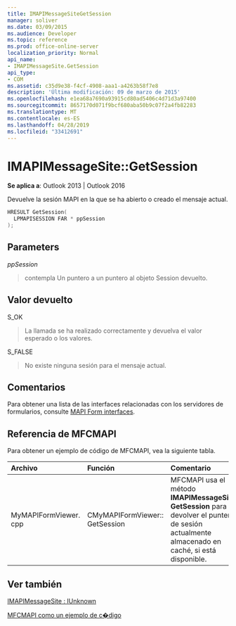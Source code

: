 ```yaml
---
title: IMAPIMessageSiteGetSession
manager: soliver
ms.date: 03/09/2015
ms.audience: Developer
ms.topic: reference
ms.prod: office-online-server
localization_priority: Normal
api_name:
- IMAPIMessageSite.GetSession
api_type:
- COM
ms.assetid: c35d9e38-f4cf-4908-aaa1-a4263b58f7e8
description: 'Última modificación: 09 de marzo de 2015'
ms.openlocfilehash: e1ea68a7690a93915cd80ad5406c4d71d3a97400
ms.sourcegitcommit: 8657170d071f9bcf680aba50b9c07f2a4fb82283
ms.translationtype: MT
ms.contentlocale: es-ES
ms.lasthandoff: 04/28/2019
ms.locfileid: "33412691"
---
```

# <a name="imapimessagesitegetsession"></a>IMAPIMessageSite::GetSession

  
  
**Se aplica a**: Outlook 2013 | Outlook 2016 
  
Devuelve la sesión MAPI en la que se ha abierto o creado el mensaje actual.
  
```cpp
HRESULT GetSession(
  LPMAPISESSION FAR * ppSession
);
```

## <a name="parameters"></a>Parameters

 _ppSession_
  
> contempla Un puntero a un puntero al objeto Session devuelto.
    
## <a name="return-value"></a>Valor devuelto

S_OK 
  
> La llamada se ha realizado correctamente y devuelva el valor esperado o los valores.
    
S_FALSE 
  
> No existe ninguna sesión para el mensaje actual.
    
## <a name="remarks"></a>Comentarios

Para obtener una lista de las interfaces relacionadas con los servidores de formularios, consulte [MAPI Form interfaces](mapi-form-interfaces.md).
  
## <a name="mfcmapi-reference"></a>Referencia de MFCMAPI

Para obtener un ejemplo de código de MFCMAPI, vea la siguiente tabla.
  
|**Archivo**|**Función**|**Comentario**|
|:-----|:-----|:-----|
|MyMAPIFormViewer. cpp  <br/> |CMyMAPIFormViewer:: GetSession  <br/> |MFCMAPI usa el método **IMAPIMessageSite:: GetSession** para devolver el puntero de sesión actualmente almacenado en caché, si está disponible.  <br/> |
   
## <a name="see-also"></a>Ver también



[IMAPIMessageSite : IUnknown](imapimessagesiteiunknown.md)


[MFCMAPI como un ejemplo de c�digo](mfcmapi-as-a-code-sample.md)

